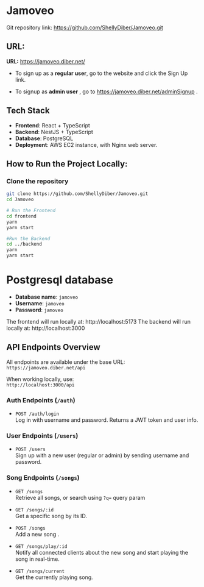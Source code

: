 # Jamoveo 

Git repository link: https://github.com/ShellyDiber/Jamoveo.git

## URL:
**URL:** https://jamoveo.diber.net/

- To sign up as a **regular user**, go to the website and click the Sign Up link.

- To signup as **admin user** , go to https://jamoveo.diber.net/adminSignup . 

## Tech Stack

- **Frontend**: React + TypeScript  
- **Backend**: NestJS + TypeScript  
- **Database**: PostgreSQL  
- **Deployment**: AWS EC2 instance, with Nginx web server.


## How to Run the Project Locally:

### Clone the repository

```bash
git clone https://github.com/ShellyDiber/Jamoveo.git
cd Jamoveo 

# Run the Frontend
cd frontend
yarn
yarn start

#Run the Backend
cd ../backend
yarn
yarn start

```

# Postgresql database
- **Database name**: `jamoveo`
- **Username**: `jamoveo`
- **Password**: `jamoveo`


The frontend will run locally at: http://localhost:5173
The backend will run locally at: http://localhost:3000


## API Endpoints Overview

All endpoints are available under the base URL:  
`https://jamoveo.diber.net/api`

When working locally, use:  
`http://localhost:3000/api`


###  Auth Endpoints (`/auth`)

- `POST /auth/login`  
  Log in with username and password. Returns a JWT token and user info.


### User Endpoints (`/users`)

- `POST /users`  
  Sign up with a new user (regular or admin) by sending username and password.



### Song Endpoints (`/songs`)

- `GET /songs`  
  Retrieve all songs, or search using `?q=` query param 

- `GET /songs/:id`  
  Get a specific song by its ID.

- `POST /songs`  
  Add a new song .

- `GET /songs/play/:id`  
  Notify all connected clients about the new song and start playing the song in real-time.

- `GET /songs/current`  
  Get the currently playing song.






